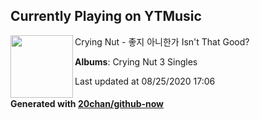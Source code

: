 ## Currently Playing on YTMusic

[<img align="left" width="100" src="https://lh3.googleusercontent.com/65lCk7tYvs7iAaM11FBoRfHUgFNw5ppFL93XNY71kxYhFQFG96gNNBdeg6REkjduYNG6UWoGTeI2IQQ">](https://music.youtube.com/channel/UCRU0hoqPi-bqE7KVqI0REDg)

Crying Nut - 좋지 아니한가 Isn't That Good?

**Albums**: Crying Nut 3 Singles

Last updated at 08/25/2020 17:06

#### Generated with [20chan/github-now](https://github.com/20chan/github-now)


<!--
**20chan/20chan** is a ✨ _special_ ✨ repository because its `README.md` (this file) appears on your GitHub profile.

Here are some ideas to get you started:

- 🔭 I’m currently working on ...
- 🌱 I’m currently learning ...
- 👯 I’m looking to collaborate on ...
- 🤔 I’m looking for help with ...
- 💬 Ask me about ...
- 📫 How to reach me: ...
- 😄 Pronouns: ...
- ⚡ Fun fact: ...
-->
